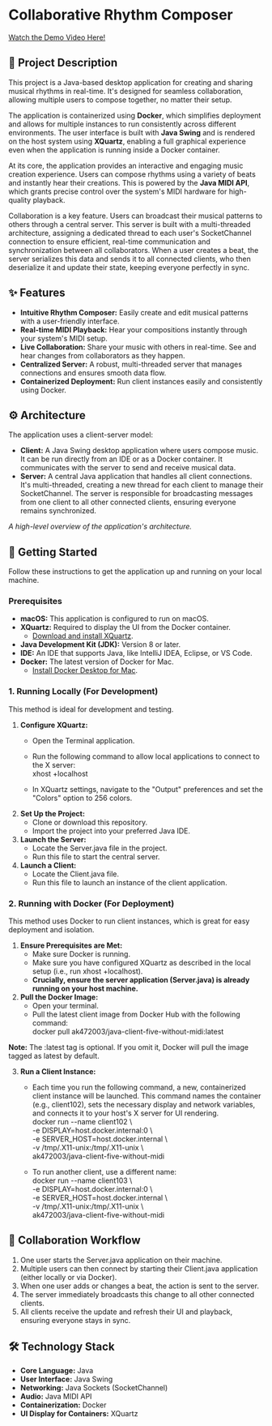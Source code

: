 # **Collaborative Rhythm Composer**

[Watch the Demo Video Here!](https://drive.google.com/file/d/1ePd3ZMRNNsnQl7Jn6m84zvMTJTyTrsoE/view?usp=sharing)

## **🎵 Project Description**

This project is a Java-based desktop application for creating and sharing musical rhythms in real-time. It's designed for seamless collaboration, allowing multiple users to compose together, no matter their setup.

The application is containerized using **Docker**, which simplifies deployment and allows for multiple instances to run consistently across different environments. The user interface is built with **Java Swing** and is rendered on the host system using **XQuartz**, enabling a full graphical experience even when the application is running inside a Docker container.

At its core, the application provides an interactive and engaging music creation experience. Users can compose rhythms using a variety of beats and instantly hear their creations. This is powered by the **Java MIDI API**, which grants precise control over the system's MIDI hardware for high-quality playback.

Collaboration is a key feature. Users can broadcast their musical patterns to others through a central server. This server is built with a multi-threaded architecture, assigning a dedicated thread to each user's SocketChannel connection to ensure efficient, real-time communication and synchronization between all collaborators. When a user creates a beat, the server serializes this data and sends it to all connected clients, who then deserialize it and update their state, keeping everyone perfectly in sync.

## **✨ Features**

* **Intuitive Rhythm Composer:** Easily create and edit musical patterns with a user-friendly interface.  
* **Real-time MIDI Playback:** Hear your compositions instantly through your system's MIDI setup.  
* **Live Collaboration:** Share your music with others in real-time. See and hear changes from collaborators as they happen.  
* **Centralized Server:** A robust, multi-threaded server that manages connections and ensures smooth data flow.  
* **Containerized Deployment:** Run client instances easily and consistently using Docker.

## **⚙️ Architecture**

The application uses a client-server model:

* **Client:** A Java Swing desktop application where users compose music. It can be run directly from an IDE or as a Docker container. It communicates with the server to send and receive musical data.  
* **Server:** A central Java application that handles all client connections. It's multi-threaded, creating a new thread for each client to manage their SocketChannel. The server is responsible for broadcasting messages from one client to all other connected clients, ensuring everyone remains synchronized.

*A high-level overview of the application's architecture.*

## **🚀 Getting Started**

Follow these instructions to get the application up and running on your local machine.

### **Prerequisites**

* **macOS:** This application is configured to run on macOS.  
* **XQuartz:** Required to display the UI from the Docker container.  
  * [Download and install XQuartz](https://www.xquartz.org/).  
* **Java Development Kit (JDK):** Version 8 or later.  
* **IDE:** An IDE that supports Java, like IntelliJ IDEA, Eclipse, or VS Code.  
* **Docker:** The latest version of Docker for Mac.  
  * [Install Docker Desktop for Mac](https://www.docker.com/products/docker-desktop/).

### **1\. Running Locally (For Development)**

This method is ideal for development and testing.

1. **Configure XQuartz:**  
   * Open the Terminal application.  
   * Run the following command to allow local applications to connect to the X server:  
     xhost \+localhost

   * In XQuartz settings, navigate to the "Output" preferences and set the "Colors" option to 256 colors.  
2. **Set Up the Project:**  
   * Clone or download this repository.  
   * Import the project into your preferred Java IDE.  
3. **Launch the Server:**  
   * Locate the Server.java file in the project.  
   * Run this file to start the central server.  
4. **Launch a Client:**  
   * Locate the Client.java file.  
   * Run this file to launch an instance of the client application.

### **2\. Running with Docker (For Deployment)**

This method uses Docker to run client instances, which is great for easy deployment and isolation.

1. **Ensure Prerequisites are Met:**  
   * Make sure Docker is running.  
   * Make sure you have configured XQuartz as described in the local setup (i.e., run xhost \+localhost).  
   * **Crucially, ensure the server application (Server.java) is already running on your host machine.**  
2. **Pull the Docker Image:**  
   * Open your terminal.  
   * Pull the latest client image from Docker Hub with the following command:  
     docker pull ak472003/java-client-five-without-midi:latest

**Note:** The :latest tag is optional. If you omit it, Docker will pull the image tagged as latest by default.

3. **Run a Client Instance:**  
   * Each time you run the following command, a new, containerized client instance will be launched. This command names the container (e.g., client102), sets the necessary display and network variables, and connects it to your host's X server for UI rendering.  
     docker run \--name client102 \\  
       \-e DISPLAY=host.docker.internal:0 \\  
       \-e SERVER\_HOST=host.docker.internal \\  
       \-v /tmp/.X11-unix:/tmp/.X11-unix \\  
       ak472003/java-client-five-without-midi

   * To run another client, use a different name:  
     docker run \--name client103 \\  
       \-e DISPLAY=host.docker.internal:0 \\  
       \-e SERVER\_HOST=host.docker.internal \\  
       \-v /tmp/.X11-unix:/tmp/.X11-unix \\  
       ak472003/java-client-five-without-midi

## **🤝 Collaboration Workflow**

1. One user starts the Server.java application on their machine.  
2. Multiple users can then connect by starting their Client.java application (either locally or via Docker).  
3. When one user adds or changes a beat, the action is sent to the server.  
4. The server immediately broadcasts this change to all other connected clients.  
5. All clients receive the update and refresh their UI and playback, ensuring everyone stays in sync.

## **🛠️ Technology Stack**

* **Core Language:** Java  
* **User Interface:** Java Swing  
* **Networking:** Java Sockets (SocketChannel)  
* **Audio:** Java MIDI API  
* **Containerization:** Docker  
* **UI Display for Containers:** XQuartz
